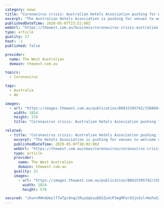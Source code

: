 ```yaml
---
category: news
title: "Coronavirus crisis: Australian Hotels Association pushing for WA restaurants and cafes to welcome dine-in patrons by end of May"
excerpt: "The Australian Hotels Association is pushing for venues to welcome dine-in patrons by early June, but there’s hopes WA’s run of virus-free days could see them open even sooner."
publishedDateTime: 2020-05-07T23:52:00Z
webUrl: "https://thewest.com.au/business/coronavirus-crisis-australian-hotels-association-pushing-for-restaurant-doors-to-welcome-dine-in-patrons-by-next-month-ng-b881539574z"
type: article
quality: 17
heat: -1
published: false

provider:
  name: The West Australian
  domain: thewest.com.au

topics:
  - Coronavirus

tags:
  - Australia
  - AU

images:
  - url: "https://images.thewest.com.au/publication/B881539574Z/1588894888880_G5J2O88FA.1-2.jpg?imwidth=1024"
    width: 1024
    height: 576
    title: "Coronavirus crisis: Australian Hotels Association pushing for WA restaurants and cafes to welcome dine-in patrons by end of May"

related:
  - title: "Coronavirus crisis: Australian Hotels Association pushing for restaurant doors to welcome dine-in patrons by next month"
    excerpt: "The Hotels Association is pushing for venues to welcome dine-in patrons by “early June,” but there’s hopes WA’s run of virus-free days could see them open even sooner."
    publishedDateTime: 2020-05-07T18:02:00Z
    webUrl: "https://thewest.com.au/news/coronavirus/coronavirus-crisis-australian-hotels-association-pushing-for-restaurant-doors-to-welcome-dine-in-patrons-by-next-month-ng-b881539574z"
    type: article
    provider:
      name: The West Australian
      domain: thewest.com.au
    quality: 21
    images:
      - url: "https://images.thewest.com.au/publication/B881539574Z/1588858531372_G5J2O88FA.1-2.jpg?imwidth=1024"
        width: 1024
        height: 576

secured: "ckvn+M4hdUmilf7wTpc9nqitRuyUqSuuDDSZu4cP3egMFer5Xjn2sl+KeFw5ZlAiyRPhXWIvqm1m2LEmXshSVq8b2MPM3F5Usy9h8SXSm+Z5+dHtsAtBW4I7AqCsWZDtqNti7TJfvKAkiP7Of00xGIjG6Xy1nnvJwZYr03qJlr4uf9gmzBfIAS6oiuEETYp1+WV5W8jBkh304mNz/9sG3Cm1lrMXVVvaVGLbrOpX1lV9AlOCfdpWOb3gRFd9GXHV1xja7EpXlcyuIzN0vKYdUyyXWF6sbNL97XUmz6/2+Z7C5Ncjzvr4g4ZhH0iuZ7WA;A2D4tNZUyLsSmSRSCj7ZYg=="
---
```


